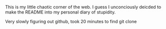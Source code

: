 This is my little chaotic corner of the web. I guess I unconciously deicded to make the README into my personal diary of stupidity.

Very slowly figuring out github, took 20 minutes to find git clone
